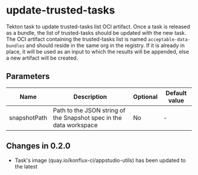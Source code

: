 # update-trusted-tasks
Tekton task to update trusted-tasks list OCI artifact.
Once a task is released as a bundle, the list of trusted-tasks should be 
updated with the new task.
The OCI artifact containing the trusted-tasks list is named `acceptable-data-bundles` and should reside in the same org in the registry.
If it is already in place, it will be used as an input to which the results will be appended, else a new artifact will be created.

## Parameters

| Name       | Description                                                             | Optional | Default value |
|------------|-------------------------------------------------------------------------|----------|---------------|
| snapshotPath   | Path to the JSON string of the Snapshot spec in the data workspace | No       | -             |

## Changes in 0.2.0
* Task's image (quay.io/konflux-ci/appstudio-utils) has been updated to the latest
